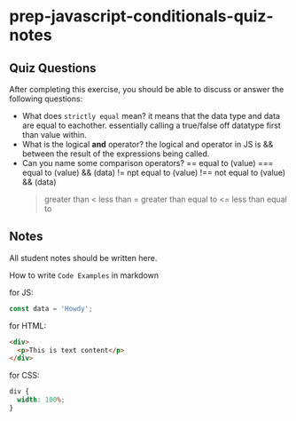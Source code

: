 # prep-javascript-conditionals-quiz-notes

## Quiz Questions

After completing this exercise, you should be able to discuss or answer the following questions:

- What does `strictly equal` mean?
  it means that the data type and data are equal to eachother. essentially calling a true/false off datatype first than value within.
- What is the logical **and** operator?
  the logical and operator in JS is && between the result of the expressions being called.
- Can you name some comparison operators?
  == equal to (value)
  === equal to (value) && (data)
  != npt equal to (value)
  !== not equal to (value) && (data)
  > greater than
  > < less than
  > = greater than equal to
  > <= less than equal to

## Notes

All student notes should be written here.

How to write `Code Examples` in markdown

for JS:

```javascript
const data = 'Howdy';
```

for HTML:

```html
<div>
  <p>This is text content</p>
</div>
```

for CSS:

```css
div {
  width: 100%;
}
```
